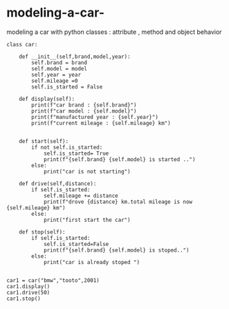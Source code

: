 # modeling-a-car-
modeling a car with python classes : attribute , method and object behavior



    class car:
    
        def __init__(self,brand,model,year):
            self.brand = brand
            self.model = model
            self.year = year
            self.mileage =0
            self.is_started = False
            
        def display(self):
            print(f"car brand : {self.brand}")
            print(f"car model : {self.model}")
            print(f"manufactured year : {self.year}")
            print(f"current mileage : {self.mileage} km")
            
         
        def start(self):
            if not self.is_started:
                self.is_started= True
                print(f"{self.brand} {self.model} is started ..")
            else:
                print("car is not starting")
                
        def drive(self,distance):
            if self.is_started:
                self.mileage += distance
                print(f"drove {distance} km.total mileage is now {self.mileage} km")
            else:
                print("first start the car") 
        
        def stop(self):
            if self.is_started:
                self.is_started=False
                print(f"{self.brand} {self.model} is stoped..")
            else:
                print("car is already stoped ") 
                
            
    car1 = car("bmw","tooto",2001)
    car1.display()
    car1.drive(50)
    car1.stop()
        
        
        
        




                           
            
            
        
